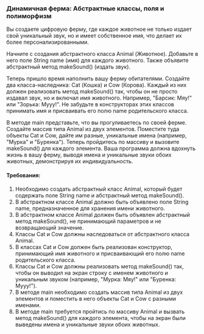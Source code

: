 
### Динамичная ферма: Абстрактные классы, поля и полиморфизм

Вы создаете цифровую ферму, где каждое животное не только издает свой уникальный звук, но и имеет собственное имя, что делает их более персонализированными.

Начните с создания абстрактного класса Animal (Животное). Добавьте в него поле String name (имя) для каждого животного. Также объявите абстрактный метод makeSound() (издать звук).

Теперь пришло время наполнить вашу ферму обитателями. Создайте два класса-наследника: Cat (Кошка) и Cow (Корова). Каждый из них должен реализовать метод makeSound() так, чтобы он не просто издавал звук, но и включал имя животного. Например, "Барсик: Мяу!" или "Зорька: Мууу!". Не забудьте в конструкторах этих классов принимать имя и присваивать его полю name родительского класса.

В методе main представьте, что вы прогуливаетесь по своей ферме. Создайте массив типа Animal из двух элементов. Поместите туда объекты Cat и Cow, дайте им разные, уникальные имена (например, "Мурка" и "Буренка"). Теперь пройдитесь по массиву и вызовите makeSound() для каждого элемента. Ваша программа должна вдохнуть жизнь в вашу ферму, выводя имена и уникальные звуки обоих животных, демонстрируя их индивидуальность.

#### Требования:
1. Необходимо создать абстрактный класс Animal, который будет содержать поле String name и абстрактный метод makeSound().
2. В абстрактном классе Animal должно быть объявлено поле String name, предназначенное для хранения имени животного.
3. В абстрактном классе Animal должен быть объявлен абстрактный метод makeSound(), не принимающий параметров и не возвращающий значение.
4. Классы Cat и Cow должны наследоваться от абстрактного класса Animal.
5. В классах Cat и Cow должен быть реализован конструктор, принимающий имя животного и присваивающий его полю name родительского класса.
6. Классы Cat и Cow должны реализовать метод makeSound() так, чтобы он выводил на экран строку с именем животного и уникальным звуком (например, "Мурка: Мяу!" или "Буренка: Мууу!").
7. В методе main необходимо создать массив типа Animal из двух элементов и поместить в него объекты Cat и Cow с разными именами.
8. В методе main требуется пройтись по массиву Animal и вызвать метод makeSound() для каждого элемента, чтобы на экран были выведены имена и уникальные звуки обоих животных.